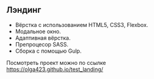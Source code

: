 ## Лэндинг

* Вёрстка с использованием HTML5, CSS3, Flexbox. 
* Модальное окно.
* Адаптивная вёрстка.
* Препроцесор SASS.
* Сборка с помощью Gulp.

Посмотреть проект можно по ссылке https://olga423.github.io/test_landing/